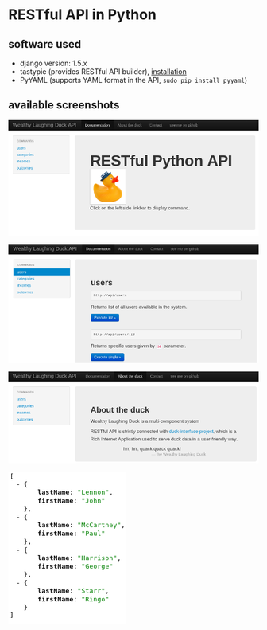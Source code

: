RESTful API in Python
=====================

software used
-------------

 * django version: 1.5.x
 * tastypie (provides RESTful API builder), [installation](http://django-tastypie.readthedocs.org/en/latest/tutorial.html#installation)
 * PyYAML (supports YAML format in the API, `sudo pip install pyyaml`)

available screenshots
---------------------

![main diagram](screen_index.png "main diagram")

![command diagram](screen_command.png "command diagram")

![about diagram](screen_about.png "about diagram")

![json diagram](screen_json.png "json diagram")


